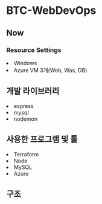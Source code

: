 # BTC-WebDevOps

## Now

### Resource Settings
<li>Windows</li>
<li>Azure VM 3개(Web, Was, DB)</li>

## 개발 라이브러리

<li>express</li>
<li>mysql</li>
<li>nodemon</li>

## 사용한 프로그램 및 툴
<li>Terraform</li>
<li>Node</li>
<li>MySQL</li>
<li>Azure</li>

## 구조
